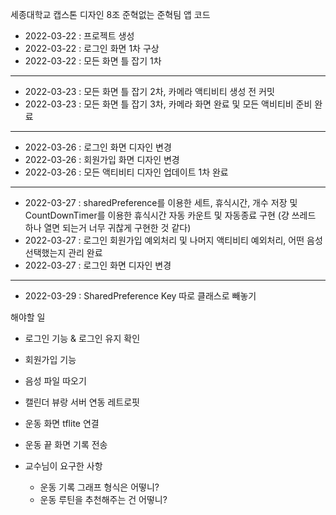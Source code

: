 
세종대학교 캡스톤 디자인 8조 준혁없는 준혁팀 앱 코드


- 2022-03-22 : 프로젝트 생성
- 2022-03-22 : 로그인 화면 1차 구상
- 2022-03-22 : 모든 화면 틀 잡기 1차
---
- 2022-03-23 : 모든 화면 틀 잡기 2차, 카메라 액티비티 생성 전 커밋
- 2022-03-23 : 모든 화면 틀 잡기 3차, 카메라 화면 완료 및 모든 액비티비 준비 완료
---
- 2022-03-26 : 로그인 화면 디자인 변경
- 2022-03-26 : 회원가입 화면 디자인 변경
- 2022-03-26 : 모든 액티비티 디자인 업데이트 1차 완료
---
- 2022-03-27 : sharedPreference를 이용한 세트, 휴식시간, 개수 저장 및 CountDownTimer를 이용한 휴식시간 자동 카운트 및 자동종료 구현 (걍 쓰레드 하나 열면 되는거 너무 귀찮게 구현한 것 같다)
- 2022-03-27 : 로그인 회원가입 예외처리 및 나머지 액티비티 예외처리, 어떤 음성 선택했는지 관리 완료
- 2022-03-27 : 로그인 화면 디자인 변경
---
- 2022-03-29 : SharedPreference Key 따로 클래스로 빼놓기

해야할 일
 - 로그인 기능 & 로그인 유지 확인
 - 회원가입 기능
 - 음성 파일 따오기
 - 캘린더 뷰랑 서버 연동 레트로핏
 - 운동 화면 tflite 연결
 - 운동 끝 화면 기록 전송


- 교수님이 요구한 사항
  - 운동 기록 그래프 형식은 어떻니? 
  - 운동 루틴을 추천해주는 건 어떻니? 
